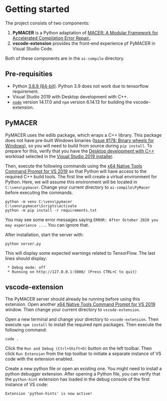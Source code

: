 # Getting started

The project consists of two components:

1. **PyMACER** is a Python adaptation of [MACER: A Modular Framework for Accelerated Compilation Error Repair.](https://github.com/purushottamkar/macer).
2. **vscode-extension** provides the front-end experience pf PyMACER in Visual Studio Code.

Both of these components are in the `ai-compile` directory.

## Pre-requisities

- Python [3.8.9 (64-bit)](https://www.python.org/downloads/release/python-389/). Python 3.9 does not work due to tensorflow requirement.
- Visual Studio 2019 with Desktop development with C++.
- [`node`](https://treehouse.github.io/installation-guides/windows/node-windows.html) version 14.17.0 and `npm` version 6.14.13 for building the vscode-extension.

## PyMACER

PyMACER uses the edlib package, which wraps a C++ library. This package does not have pre-built Windows binaries ([Issue #178: Binary wheels for Windows](https://github.com/Martinsos/edlib/issues/178)), so you will need to build from source during `pip install`. To prepare for this, verify that you have the [Desktop development with C++](https://docs.microsoft.com/en-us/cpp/build/vscpp-step-0-installation?view=msvc-160) workload selected in the [Visual Studio 2019 installer](https://docs.microsoft.com/en-us/visualstudio/install/modify-visual-studio?view=vs-2019).

Then, execute the following commands using the [x64 Native Tools Command Prompt for VS 2019](https://docs.microsoft.com/en-us/cpp/build/how-to-enable-a-64-bit-visual-cpp-toolset-on-the-command-line?view=msvc-160) so that Python will have access to the required C++ build tools. The first line will create a virtual environment for Python. Here, we will assume this environment will be located in `C:\venv\pymacer`. Change your current directory to `ai-compile\PyMacer` before executing the commands.

```
python -m venv C:\venv\pymacer
C:\venv\pymacer\Scripts\activate
python -m pip install -r requirements.txt
```
You may see some error messages saying `ERROR: After October 2020 you may experience ...`. You can ignore that. 

After installation, start the server with:

```
python server.py
```

This will display some expected warnings related to TensorFlow. The last lines should display:

```
 * Debug mode: off
 * Running on http://127.0.0.1:5000/ (Press CTRL+C to quit)
```

## vscode-extension

The PyMACER server should already be running before using this extension. Open another [x64 Native Tools Command Prompt for VS 2019](https://docs.microsoft.com/en-us/cpp/build/how-to-enable-a-64-bit-visual-cpp-toolset-on-the-command-line?view=msvc-160) window. Then change your current directory to `vscode-extension`.

Open a new terminal and change your directory to `vscode-extension`. Then execute `npm install` to install the required npm packages. Then execute the
following command:

```
code .
```

Click the `Run and Debug (Ctrl+Shift+D)` button on the left toolbar. Then click `Run Extension` from the top toolbar to initiate a separate instance of VS code with the extension enabled.

Create a new python file or open an existing one. You might 
need to install a python debugger extension.  After opening a Python file, you can verify that the `python-hint` extension has loaded in the debug console of the first instance of VS code:

```
Extension 'python-hints' is now active!
```
